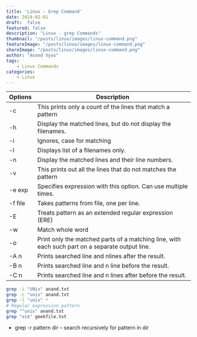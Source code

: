 ```yaml
---
title: 'Linux - Grep Command'
date: 2024-02-01
draft:  false   
featured: false  
description: "Linux - grep Commands"
thumbnail: "/posts/linux/images/linux-command.png"
featureImage: "/posts/linux/images/linux-command.png" 
shareImage: "/posts/linux/images/linux-command.png"
author: "Anand Vyas"
tags:
    - Linux Commands
categories:     
    - Linux
---
```


Options | Description |
--- | --- |
| -c |  This prints only a count of the lines that match a pattern |
| -h | Display the matched lines, but do not display the filenames.|
| -i | Ignores, case for matching|
| -l | Displays list of a filenames only.|
| -n | Display the matched lines and their line numbers.|
| -v | This prints out all the lines that do not matches the pattern|
| -e exp | Specifies expression with this option. Can use multiple times.|
| -f file | Takes patterns from file, one per line.|
| -E | Treats pattern as an extended regular expression (ERE)|
| -w | Match whole word|
| -o | Print only the matched parts of a matching line, with each such part on a separate output line.|
| -A n | Prints searched line and nlines after the result.|
| -B n | Prints searched line and n line before the result.|
| -C n | Prints searched line and n lines after before the result.|


```bash
grep -i "UNix" anand.txt 
grep -c "unix" anand.txt
grep -l "unix" *
# Regular expression pattern
grep "^unix" anand.txt
grep "os$" geekfile.txt
```
- grep -r pattern dir – search recursively for pattern in dir